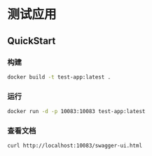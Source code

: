 # 测试应用

## QuickStart
### 构建
```bash
docker build -t test-app:latest .
```

### 运行
```bash
docker run -d -p 10083:10083 test-app:latest
```

### 查看文档
```bash
curl http://localhost:10083/swagger-ui.html
```